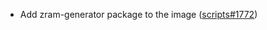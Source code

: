 - Add zram-generator package to the image ([scripts#1772](https://github.com/flatcar/scripts/pull/1772))
